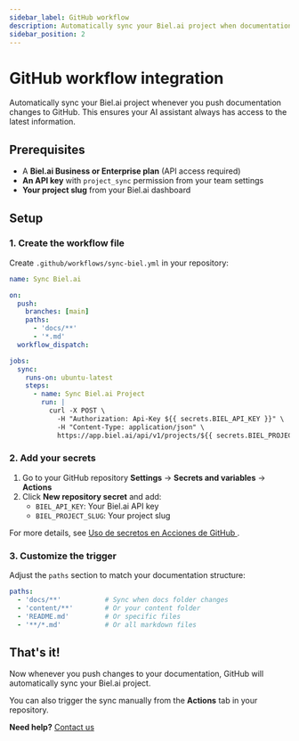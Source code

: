 ```yaml
---
sidebar_label: GitHub workflow
description: Automatically sync your Biel.ai project when documentation changes using GitHub Actions.
sidebar_position: 2
---
```


# GitHub workflow integration

Automatically sync your Biel.ai project whenever you push documentation changes to GitHub. This ensures your AI assistant always has access to the latest information.

## Prerequisites

- A **Biel.ai Business or Enterprise plan** (API access required)
- **An API key** with `project_sync` permission from your team settings
- **Your project slug** from your Biel.ai dashboard

## Setup

### 1. Create the workflow file

Create `.github/workflows/sync-biel.yml` in your repository:

```yaml
name: Sync Biel.ai

on:
  push:
    branches: [main]
    paths: 
      - 'docs/**'
      - '*.md'
  workflow_dispatch:

jobs:
  sync:
    runs-on: ubuntu-latest
    steps:
      - name: Sync Biel.ai Project
        run: |
          curl -X POST \
            -H "Authorization: Api-Key ${{ secrets.BIEL_API_KEY }}" \
            -H "Content-Type: application/json" \
            https://app.biel.ai/api/v1/projects/${{ secrets.BIEL_PROJECT_SLUG }}/sources/sync/
```

### 2. Add your secrets

1. Go to your GitHub repository **Settings** → **Secrets and variables** → **Actions**
2. Click **New repository secret** and add:
   - `BIEL_API_KEY`: Your Biel.ai API key
   - `BIEL_PROJECT_SLUG`: Your project slug

For more details, see [Uso de secretos en Acciones de GitHub
](https://docs.github.com/actions/security-for-github-actions/security-guides/using-secrets-in-github-actions).

### 3. Customize the trigger

Adjust the `paths` section to match your documentation structure:

```yaml
paths: 
  - 'docs/**'           # Sync when docs folder changes
  - 'content/**'        # Or your content folder
  - 'README.md'         # Or specific files
  - '**/*.md'           # Or all markdown files
```

## That's it!

Now whenever you push changes to your documentation, GitHub will automatically sync your Biel.ai project.

You can also trigger the sync manually from the **Actions** tab in your repository.

**Need help?** [Contact us](https://biel.ai/contact) 